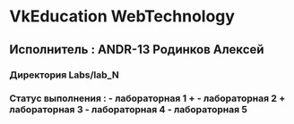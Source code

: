 # VkEducation WebTechnology
## Исполнитель : ANDR-13 Родинков Алексей
### Директория  Labs/lab_N 
### Статус выполнения : - лабораторная 1 + - лабораторная 2 + лабораторная 3 - лабораторная 4 - лабораторная 5
